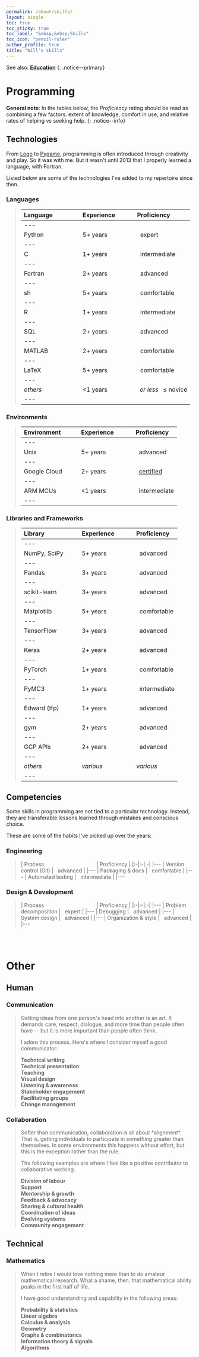 ```yaml
---
permalink: /about/skills/
layout: single
toc: true
toc_sticky: true
toc_label: "&nbsp;&nbsp;Skills"
toc_icon: "pencil-ruler"
author_profile: true
title: "Will's skills"
---
```


See also: [**Education**](/about/education/)
{: .notice--primary}

# Programming

**General note**: In the tables below, the *Proficiency* rating should be read as combining a few factors: extent of knowledge, comfort in use, and relative rates of helping *vs* seeking help.
{: .notice--info}

## Technologies

From [Logo](https://en.wikipedia.org/wiki/Turtle_graphics) to [Pygame](https://en.wikipedia.org/wiki/Pygame), programming is often introduced through creativity and play. So it was with me. But it wasn't until 2013 that I properly learned a language, with Fortran.

Listed below are some of the technologies I've added to my repertoire since then.

### Languages
<blockquote class="trimb" markdown="block">

| Language&nbsp;&nbsp;&nbsp;&nbsp;&nbsp;&nbsp;&nbsp;&nbsp;&nbsp;&nbsp;&nbsp;&nbsp;&nbsp;&nbsp;&nbsp; | Experience&nbsp;&nbsp;&nbsp;&nbsp;&nbsp;&nbsp;&nbsp;&nbsp;&nbsp;&nbsp; | Proficiency |
|:-|:-|:-|
|---
| Python | 5+ years | <i class="fas fa-star" style="color: #081214;"></i><i class="fas fa-star" style="color: #081214;"></i><i class="fas fa-star" style="color: #081214;"></i><i class="fas fa-star" style="color: #081214;"></i><i class="fas fa-star" style="color: #081214;"></i>&nbsp;&nbsp;expert |
|---
| C | 1+ years | <i class="fas fa-star" style="color: #081214;"></i><i class="fas fa-star" style="color: #081214;"></i><i class="fas fa-star" style="color: #081214;"></i><i class="far fa-star" style="color: #081214;"></i><i class="far fa-star" style="color: #081214;"></i>&nbsp;&nbsp;intermediate |
|---
| Fortran | 2+ years | <i class="fas fa-star" style="color: #081214;"></i><i class="fas fa-star" style="color: #081214;"></i><i class="fas fa-star" style="color: #081214;"></i><i class="fas fa-star" style="color: #081214;"></i><i class="far fa-star" style="color: #081214;"></i>&nbsp;&nbsp;advanced |
|---
| sh | 5+ years | <i class="fas fa-star" style="color: #081214;"></i><i class="fas fa-star" style="color: #081214;"></i><i class="fas fa-star" style="color: #081214;"></i><i class="fas fa-star-half-alt" style="color: #081214;"></i><i class="far fa-star" style="color: #081214;"></i>&nbsp;&nbsp;comfortable |
|---
| R | 1+ years | <i class="fas fa-star" style="color: #081214;"></i><i class="fas fa-star" style="color: #081214;"></i><i class="fas fa-star-half-alt" style="color: #081214;"></i><i class="far fa-star" style="color: #081214;"></i><i class="far fa-star" style="color: #081214;"></i>&nbsp;&nbsp;intermediate |
|---
| SQL | 2+ years | <i class="fas fa-star" style="color: #081214;"></i><i class="fas fa-star" style="color: #081214;"></i><i class="fas fa-star" style="color: #081214;"></i><i class="fas fa-star" style="color: #081214;"></i><i class="fas fa-star-half-alt" style="color: #081214;"></i>&nbsp;&nbsp;advanced |
|---
| MATLAB | 2+ years | <i class="fas fa-star" style="color: #081214;"></i><i class="fas fa-star" style="color: #081214;"></i><i class="fas fa-star" style="color: #081214;"></i><i class="fas fa-star-half-alt" style="color: #081214;"></i><i class="far fa-star" style="color: #081214;"></i>&nbsp;&nbsp;comfortable |
|---
| LaTeX | 5+ years | <i class="fas fa-star" style="color: #081214;"></i><i class="fas fa-star" style="color: #081214;"></i><i class="fas fa-star" style="color: #081214;"></i><i class="fas fa-star-half-alt" style="color: #081214;"></i><i class="far fa-star" style="color: #081214;"></i>&nbsp;&nbsp;comfortable |
|---
| *others* | <1 years | <i class="fas fa-star" style="color: #081214;"></i><i class="fas fa-star" style="color: #081214;"></i> &#8239; *or less* &nbsp; ≤ novice |
|---

</blockquote>


### Environments
<blockquote class="trimb" markdown="block">

| Environment&nbsp;&nbsp;&nbsp;&nbsp;&nbsp;&nbsp;&nbsp;&nbsp;&nbsp; | Experience&nbsp;&nbsp;&nbsp;&nbsp;&nbsp;&nbsp;&nbsp;&nbsp;&nbsp;&nbsp; | Proficiency |
|:-|:-|:-|
|---
| Unix | 5+ years | <i class="fas fa-star" style="color: #081214;"></i><i class="fas fa-star" style="color: #081214;"></i><i class="fas fa-star" style="color: #081214;"></i><i class="fas fa-star" style="color: #081214;"></i><i class="fas fa-star-half-alt" style="color: #081214;"></i>&nbsp;&nbsp;advanced |
|---
| Google Cloud | 2+ years | <i class="fas fa-star" style="color: #081214;"></i><i class="fas fa-star" style="color: #081214;"></i><i class="fas fa-star" style="color: #081214;"></i><i class="fas fa-star" style="color: #081214;"></i><i class="far fa-star" style="color: #081214;"></i>&nbsp;&nbsp;[certified](https://cloud.google.com/certification/data-engineer) |
|---
| ARM MCUs | <1 years | <i class="fas fa-star" style="color: #081214;"></i><i class="fas fa-star" style="color: #081214;"></i><i class="fas fa-star-half-alt" style="color: #081214;"></i><i class="far fa-star" style="color: #081214;"></i><i class="far fa-star" style="color: #081214;"></i>&nbsp;&nbsp;intermediate |
|---

</blockquote>


### Libraries and Frameworks
<blockquote class="trimb" markdown="block">

| Library&nbsp;&nbsp;&nbsp;&nbsp;&nbsp;&nbsp;&nbsp;&nbsp;&nbsp;&nbsp;&nbsp;&nbsp;&nbsp;&nbsp;&nbsp;&nbsp;&nbsp;&nbsp;&nbsp;&#8239; | Experience&nbsp;&nbsp;&nbsp;&nbsp;&nbsp;&nbsp;&nbsp;&nbsp;&nbsp;&nbsp; | Proficiency |
|:-|:-|:-|
|---
| NumPy, SciPy | 5+ years | <i class="fas fa-star" style="color: #081214;"></i><i class="fas fa-star" style="color: #081214;"></i><i class="fas fa-star" style="color: #081214;"></i><i class="fas fa-star" style="color: #081214;"></i><i class="fas fa-star-half-alt" style="color: #081214;"></i>&nbsp;&nbsp;advanced |
|---
| Pandas | 3+ years | <i class="fas fa-star" style="color: #081214;"></i><i class="fas fa-star" style="color: #081214;"></i><i class="fas fa-star" style="color: #081214;"></i><i class="fas fa-star" style="color: #081214;"></i><i class="fas fa-star-half-alt" style="color: #081214;"></i>&nbsp;&nbsp;advanced |
|---
| scikit-learn | 3+ years | <i class="fas fa-star" style="color: #081214;"></i><i class="fas fa-star" style="color: #081214;"></i><i class="fas fa-star" style="color: #081214;"></i><i class="fas fa-star" style="color: #081214;"></i><i class="far fa-star" style="color: #081214;"></i>&nbsp;&nbsp;advanced |
|---
| Matplotlib | 5+ years | <i class="fas fa-star" style="color: #081214;"></i><i class="fas fa-star" style="color: #081214;"></i><i class="fas fa-star" style="color: #081214;"></i><i class="fas fa-star-half-alt" style="color: #081214;"></i><i class="far fa-star" style="color: #081214;"></i>&nbsp;&nbsp;comfortable |
|---
| TensorFlow | 3+ years | <i class="fas fa-star" style="color: #081214;"></i><i class="fas fa-star" style="color: #081214;"></i><i class="fas fa-star" style="color: #081214;"></i><i class="fas fa-star" style="color: #081214;"></i><i class="fas fa-star-half-alt" style="color: #081214;"></i>&nbsp;&nbsp;advanced |
|---
| Keras | 2+ years | <i class="fas fa-star" style="color: #081214;"></i><i class="fas fa-star" style="color: #081214;"></i><i class="fas fa-star" style="color: #081214;"></i><i class="fas fa-star" style="color: #081214;"></i><i class="far fa-star" style="color: #081214;"></i>&nbsp;&nbsp;advanced |
|---
| PyTorch | 1+ years | <i class="fas fa-star" style="color: #081214;"></i><i class="fas fa-star" style="color: #081214;"></i><i class="fas fa-star" style="color: #081214;"></i><i class="fas fa-star-half-alt" style="color: #081214;"></i><i class="far fa-star" style="color: #081214;"></i>&nbsp;&nbsp;comfortable |
|---
| PyMC3 | 1+ years | <i class="fas fa-star" style="color: #081214;"></i><i class="fas fa-star" style="color: #081214;"></i><i class="fas fa-star" style="color: #081214;"></i><i class="far fa-star" style="color: #081214;"></i><i class="far fa-star" style="color: #081214;"></i>&nbsp;&nbsp;intermediate |
|---
| Edward (tfp) | 1+ years | <i class="fas fa-star" style="color: #081214;"></i><i class="fas fa-star" style="color: #081214;"></i><i class="fas fa-star" style="color: #081214;"></i><i class="fas fa-star" style="color: #081214;"></i><i class="far fa-star" style="color: #081214;"></i>&nbsp;&nbsp;advanced |
|---
| gym | 2+ years | <i class="fas fa-star" style="color: #081214;"></i><i class="fas fa-star" style="color: #081214;"></i><i class="fas fa-star" style="color: #081214;"></i><i class="fas fa-star" style="color: #081214;"></i><i class="fas fa-star-half-alt" style="color: #081214;"></i>&nbsp;&nbsp;advanced |
|---
| GCP APIs | 2+ years | <i class="fas fa-star" style="color: #081214;"></i><i class="fas fa-star" style="color: #081214;"></i><i class="fas fa-star" style="color: #081214;"></i><i class="fas fa-star" style="color: #081214;"></i><i class="far fa-star" style="color: #081214;"></i>&nbsp;&nbsp;advanced |
|---
| *others* | *various* | *various* |
|---

</blockquote>

## Competencies
Some skills in programming are not tied to a particular technology. Instead, they are transferable lessons learned through mistakes and conscious choice.

These are some of the habits I've picked up over the years:

### Engineering
<blockquote class="trimb" markdown="block">

| Process&nbsp;&nbsp;&nbsp;&nbsp;&nbsp;&nbsp;&nbsp;&nbsp;&nbsp;&nbsp;&nbsp;&nbsp;&nbsp;&nbsp;&nbsp;&nbsp;&nbsp;&nbsp;&nbsp;&nbsp;&nbsp;&nbsp;&nbsp;&nbsp;&nbsp;&nbsp;&nbsp;&nbsp;&nbsp;&nbsp;&nbsp;&nbsp;&nbsp;&nbsp;&nbsp; | Proficiency |
|:-|:-|:-|
|---
| Version control (Git) | <i class="fas fa-star" style="color: #081214;"></i><i class="fas fa-star" style="color: #081214;"></i><i class="fas fa-star" style="color: #081214;"></i><i class="fas fa-star" style="color: #081214;"></i><i class="far fa-star" style="color: #081214;"></i>&nbsp;&nbsp;advanced |
|---
| Packaging & docs | <i class="fas fa-star" style="color: #081214;"></i><i class="fas fa-star" style="color: #081214;"></i><i class="fas fa-star" style="color: #081214;"></i><i class="fas fa-star-half-alt" style="color: #081214;"></i><i class="far fa-star" style="color: #081214;"></i>&nbsp;&nbsp;comfortable |
|---
| Automated testing | <i class="fas fa-star" style="color: #081214;"></i><i class="fas fa-star" style="color: #081214;"></i><i class="fas fa-star-half-alt" style="color: #081214;"></i><i class="far fa-star" style="color: #081214;"></i><i class="far fa-star" style="color: #081214;"></i>&nbsp;&nbsp;intermediate |
|---

</blockquote>

### Design & Development
<blockquote class="trimb" markdown="block">

| Process&nbsp;&nbsp;&nbsp;&nbsp;&nbsp;&nbsp;&nbsp;&nbsp;&nbsp;&nbsp;&nbsp;&nbsp;&nbsp;&nbsp;&nbsp;&nbsp;&nbsp;&nbsp;&nbsp;&nbsp;&nbsp;&nbsp;&nbsp;&nbsp;&nbsp;&nbsp;&nbsp;&nbsp;&nbsp;&nbsp;&nbsp;&nbsp;&nbsp;&nbsp;&nbsp; | Proficiency |
|:-|:-|:-|
|---
| Problem decomposition | <i class="fas fa-star" style="color: #081214;"></i><i class="fas fa-star" style="color: #081214;"></i><i class="fas fa-star" style="color: #081214;"></i><i class="fas fa-star" style="color: #081214;"></i><i class="fas fa-star" style="color: #081214;"></i>&nbsp;&nbsp;expert |
|---
| Debugging | <i class="fas fa-star" style="color: #081214;"></i><i class="fas fa-star" style="color: #081214;"></i><i class="fas fa-star" style="color: #081214;"></i><i class="fas fa-star" style="color: #081214;"></i><i class="fas fa-star-half-alt" style="color: #081214;"></i>&nbsp;&nbsp;advanced |
|---
| System design | <i class="fas fa-star" style="color: #081214;"></i><i class="fas fa-star" style="color: #081214;"></i><i class="fas fa-star" style="color: #081214;"></i><i class="fas fa-star" style="color: #081214;"></i><i class="far fa-star" style="color: #081214;"></i>&nbsp;&nbsp;advanced |
|---
| Organization & style | <i class="fas fa-star" style="color: #081214;"></i><i class="fas fa-star" style="color: #081214;"></i><i class="fas fa-star" style="color: #081214;"></i><i class="fas fa-star" style="color: #081214;"></i><i class="fas fa-star-half-alt" style="color: #081214;"></i>&nbsp;&nbsp;advanced |
|---

</blockquote>

<br /><br />

# Other
## Human
### Communication
<blockquote class="trimb" markdown="block">
Getting ideas from one person's head into another is an art. It demands care, respect, dialogue, and more time than people often have -- but it is more important than people often think.

I adore this process. Here's where I consider myself a good communicator:

**Technical writing**  
**Technical presentation**  
**Teaching**  
**Visual design**  
**Listening & awareness**  
**Stakeholder engagement**  
**Facilitating groups**  
**Change management**  
</blockquote>


### Collaboration
<blockquote class="trimb" markdown="block">
Softer than communication, collaboration is all about *alignment*. That is, getting individuals to participate in something greater than themselves. In some environments this happens without effort, but this is the exception rather than the rule.

The following examples are where I feel like a positive contributor to collaborative working.

**Division of labour**  
**Support**  
**Mentorship & growth**  
**Feedback & advocacy**  
**Sharing & cultural health**  
**Coordination of ideas**  
**Evolving systems**  
**Community engagement**  
</blockquote>

## Technical

### Mathematics
<blockquote class="trimb" markdown="block">
When I retire I would love nothing more than to do amateur mathematical research. What a shame, then, that mathematical ability peaks in the first half of life.

I have good understanding and capability in the following areas:

**Probability & statistics**  
**Linear algebra**  
**Calculus & analysis**  
**Geometry**  
**Graphs & combinatorics**  
**Information theory & signals**  
**Algorithms**
</blockquote>
